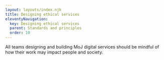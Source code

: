 ```yaml
---
layout: layouts/index.njk
title: Designing ethical services
eleventyNavigation:
  key: Designing ethical services
  parent: Standards and principles
  order: 10
---
```


All teams designing and building MoJ digital services should be mindful of how their work may impact people and society.
